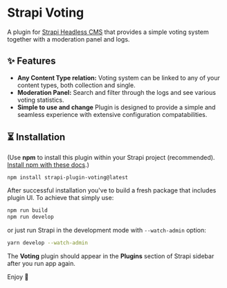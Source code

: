 # Strapi Voting

A plugin for [Strapi Headless CMS](https://github.com/strapi/strapi) that provides a simple voting system together with a moderation panel and logs.

## ✨ Features

- **Any Content Type relation:** Voting system can be linked to any of your content types, both collection and single.
- **Moderation Panel:** Search and filter through the logs and see various voting statistics.
- **Simple to use and change** Plugin is designed to provide a simple and seamless experience with extensive configuration compatabilities.

## ⏳ Installation

(Use **npm** to install this plugin within your Strapi project (recommended). [Install npm with these docs](https://docs.npmjs.com/downloading-and-installing-node-js-and-npm).)

```bash
npm install strapi-plugin-voting@latest
```

After successful installation you've to build a fresh package that includes  plugin UI. To achieve that simply use:

```bash
npm run build
npm run develop
```

or just run Strapi in the development mode with `--watch-admin` option:

```bash
yarn develop --watch-admin
```

The **Voting** plugin should appear in the **Plugins** section of Strapi sidebar after you run app again.

Enjoy 🎉